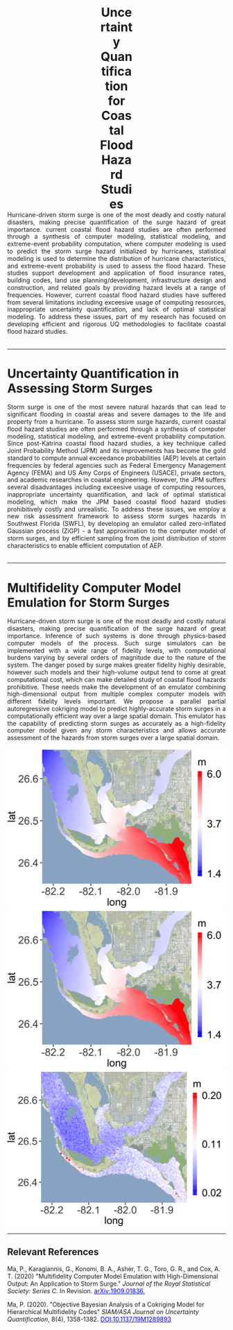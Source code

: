 
<h1 style="margin:0 auto; text-align:center; width:80px;">Uncertainty Quantification for Coastal Flood Hazard Studies</h1> 
<div style="text-align: justify; line-height: 1.2em;">
Hurricane-driven storm surge is one of the most deadly and costly natural disasters, making precise quantification of the surge hazard of great importance. current coastal flood hazard studies are often performed through a synthesis of computer modeling, statistical modeling, and extreme-event probability computation, where computer modeling is used to predict the storm surge hazard initialized by hurricanes, statistical modeling is used to determine the distribution of hurricane characteristics, and extreme-event probability is used to assess the flood hazard. These studies support development and application of flood insurance rates, building codes, land use planning/development, infrastructure design and construction, and related goals by providing hazard levels at a range of frequencies. However, current coastal flood hazard studies have suffered from several limitations including exceesive usage of computing resources, inappropriate uncertainty quantification, and lack of optimal statistical modeling. To address these issues, part of my research has focused on developing efficient and rigorous UQ methodologies to facilitate coastal flood hazard studies.  
</div>
<br>


------
Uncertainty Quantification in Assessing Storm Surges 
===
<div style="text-align: justify; line-height: 1.2em;">
Storm surge is one of the most severe natural hazards that can lead to significant flooding in coastal areas and severe damages to the life and property from a hurricane. To assess storm surge hazards, current coastal flood hazard studies are often performed through a synthesis of computer modeling, statistical modeling, and extreme-event probability computation.  Since post-Katrina coastal flood hazard studies, a key technique called Joint Probability Method (JPM) and its improvements has become the gold standard to compute annual exceedance probabilities (AEP) levels at certain frequencies by federal agencies such as Federal Emergency Management Agency (FEMA) and US Amy Corps of Engineers (USACE), private sectors, and academic researches in coastal engineering. However, the JPM  suffers several disadvantages including exceesive usage of computing resources, inappropriate uncertainty quantification, and lack of optimal statistical modeling, which make the JPM based coastal flood hazard studies prohibitively costly and unrealistic. To address these issues, we employ a new risk assessment framework to assess storm surges hazards in Southwest Florida (SWFL), by developing an emulator called zero-inflated Gaussian process (ZiGP) - a fast approximation to the computer model of storm surges, and by efficient sampling from the joint distribution of storm characteristics to enable efficient computation of AEP. 
</div>
<br>

------
Multifidelity Computer Model Emulation for Storm Surges
===
<div style="text-align: justify; line-height: 1.2em;">
Hurricane-driven storm surge is one of the most deadly and costly natural disasters, making precise quantification of the surge hazard of great importance. Inference of such systems is done through physics-based computer models of the process. Such surge simulators can be implemented with a wide range of fidelity levels, with computational burdens varying by several orders of magnitude due to the nature of the system. The danger posed by surge makes greater fidelity highly desirable, however such models and their high-volume output tend to come at great computational cost, which can make detailed study of coastal flood hazards prohibitive. These needs make the development of an emulator combining high-dimensional output from multiple complex computer models with different fidelity levels important. We propose a parallel partial autoregressive cokriging model to predict highly-accurate storm surges in a computationally efficient way over a large spatial domain. This emulator has the capability of predicting storm surges as accurately as a high-fidelity computer model given any storm characteristics and allows accurate assessment of the hazards from storm surges over a large spatial domain.
</div>

![SWAN+ADCIRC simulation](/images/map_tesing_run_161_selected_LHS4A.png)
![PP cokriging predictions](/images/map_predmu_run_161_selected_LHS4A.png)
![PP cokriging standard Errors](/images/map_predSE_run_161_selected_LHS4A.png)



------
Relevant References 
------
<!-- Ma, P., Berger, J. O., Asher, T. G., Toro, G. R., and Cox, A. T. "Uncertainty Quantification in Assessing Storm Surges". In preparation. -->


Ma, P., Karagiannis, G., Konomi, B. A., Asher, T. G., Toro, G. R., and Cox, A. T. (2020) "Multifidelity Computer Model Emulation with High-Dimensional Output: An Application to Storm Surge." <em>Journal of the Royal Statistical Society: Series C</em>. In Revision. <a href="https://arxiv.org/abs/1909.01836" target="blank" style="color:blue;">arXiv:1909.01836.</a>

Ma, P. (2020). "Objective Bayesian Analysis of a Cokriging Model for Hierarchical Multifidelity Codes" <em>SIAM/ASA Journal on Uncertainty Quantification</em>, 8(4), 1358-1382. <a href="https://doi.org/10.1137/19M1289893" style="color:blue;">DOI:10.1137/19M1289893
